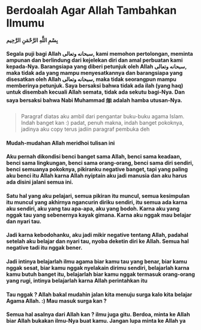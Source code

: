 # Berdoalah Agar Allah Tambahkan Ilmumu

#### بِسْمِ اللَّهِ الرَّحْمَنِ الرَّحِيم
#### Segala puji bagi Allah سبحانه وتعالى, kami memohon pertolongan, meminta ampunan dan berlindung dari kejelekan diri dan amal perbuatan kami kepada-Nya. Barangsiapa yang diberi petunjuk oleh Allah سبحانه وتعالى, maka tidak ada yang mampu menyesatkannya dan barangsiapa yang disesatkan oleh Allah سبحانه وتعالى, maka tidak seorangpun mampu memberinya petunjuk. Saya bersaksi bahwa tidak ada ilah (yang haq) untuk disembah kecuali Allah semata, tidak ada sekutu bagi-Nya. Dan saya bersaksi bahwa Nabi Muhammad ﷺ adalah hamba utusan-Nya.

> Paragraf diatas aku ambil dari pengantar buku-buku agama Islam. Indah banget kan :) padat, penuh makna, indah banget pokoknya, jadinya aku copy terus jadiin paragraf pembuka deh

#### Mudah-mudahan Allah meridhoi tulisan ini

#### Aku pernah dikondisi benci banget sama Allah, benci sama keadaan, benci sama lingkungan, benci sama orang-orang, benci sama diri sendiri, benci semuanya pokoknya, pikiranku negative banget, tapi yang paling aku benci itu Allah karna Allah nyiptain aku jadi manusia dan aku harus ada disini jalani semua ini.
#### Satu hal yang aku pelajari, semua pikiran itu muncul, semua kesimpulan itu muncul yang akhirnya ngancurin diriku sendiri, itu semua ada karna aku sendiri, aku yang tau apa-apa, aku yang bodoh. Karna aku yang nggak tau yang sebenernya kayak gimana. Karna aku nggak mau belajar dan nyari tau.
#### Jadi karna kebodohanku, aku jadi mikir negative tentang Allah, padahal setelah aku belajar dan nyari tau, nyoba deketin diri ke Allah. Semua hal negative tadi itu nggak bener.
#### Jadi intinya belajarlah ilmu agama biar kamu tau yang benar, biar kamu nggak sesat, biar kamu nggak nyelakain dirimu sendiri, belajarlah karna kamu butuh banget itu, belajarlah biar kamu nggak termasuk orang-orang yang rugi, intinya belajarlah karna Allah perintahkan itu

#### Tau nggak ? Allah bakal mudahin jalan kita menuju surga kalo kita belajar Agama Allah. :) Mau masuk surga kan ?

#### Semua hal asalnya dari Allah kan ? ilmu juga gitu. Berdoa, minta ke Allah biar Allah bukakan ilmu-Nya buat kamu. Jangan lupa minta ke Allah ya
